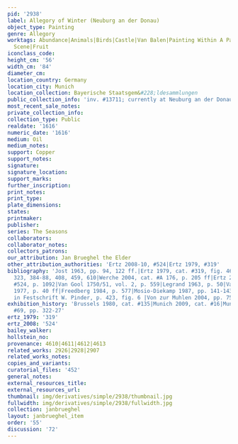 ```yaml
---
pid: '2938'
label: Allegory of Winter (Neuburg an der Donau)
object_type: Painting
genre: Allegory
worktags: Abundance|Animals|Birds|Castle|Van Balen|Painting Within A Painting|Children|Nobles|Servants|Interior
  Scene|Fruit
iconclass_code:
height_cm: '56'
width_cm: '84'
diameter_cm:
location_country: Germany
location_city: Munich
location_collection: Bayerische Staatsgem&#228;ldesammlungen
public_collection_info: 'inv. #13711; currently at Neuburg an der Donau, Staatsgalerie'
most_recent_sale_notes:
private_collection_info:
collection_type: Public
realdate: '1616'
numeric_date: '1616'
medium: Oil
medium_notes:
support: Copper
support_notes:
signature:
signature_location:
support_marks:
further_inscription:
print_notes:
print_type:
plate_dimensions:
states:
printmaker:
publisher:
series: The Seasons
collaborators:
collaborator_notes:
collectors_patrons:
our_attribution: Jan Brueghel the Elder
other_attribution_authorities: 'Ertz 2008-10, #524|Ertz 1979, #319'
bibliography: 'Jost 1963, pp. 94, 122 ff.|Ertz 1979, cat. #319, fig. 460, pp. 211,
  323, 384-88, 408, 459, 610|Werche 2004, cat. #A 176, p. 205 ff|Ertz 2008-10, cat.
  #524, p. 1092|Van Gool 1750/51, vol. 2, p. 559|Legrand 1963, p. 50|Van Straaten
  1977, p. 40 ff|Freedberg 1984, p. 577|Mosio-Diekamp 1987, pp. 141-143|H. Rudolph
  in Festschrift W. Pinder, p. 423, fig. 6 |Von zur Muhlen 2004, pp. 75, 166-70'
exhibition_history: 'Brussels 1980, cat. #135|Munich 2009, cat. #16|Munich 2013, cat.
  #69, pp. 322-27'
ertz_1979: '319'
ertz_2008: '524'
bailey_walker:
hollstein_no:
provenance: 4610|4611|4612|4613
related_works: 2926|2928|2907
related_works_notes:
copies_and_variants:
curatorial_files: '452'
general_notes:
external_resources_title:
external_resources_url:
thumbnail: img/derivatives/simple/2938/thumbnail.jpg
fullwidth: img/derivatives/simple/2938/fullwidth.jpg
collection: janbrueghel
layout: janbrueghel_item
order: '55'
discussion: '72'
---
```

